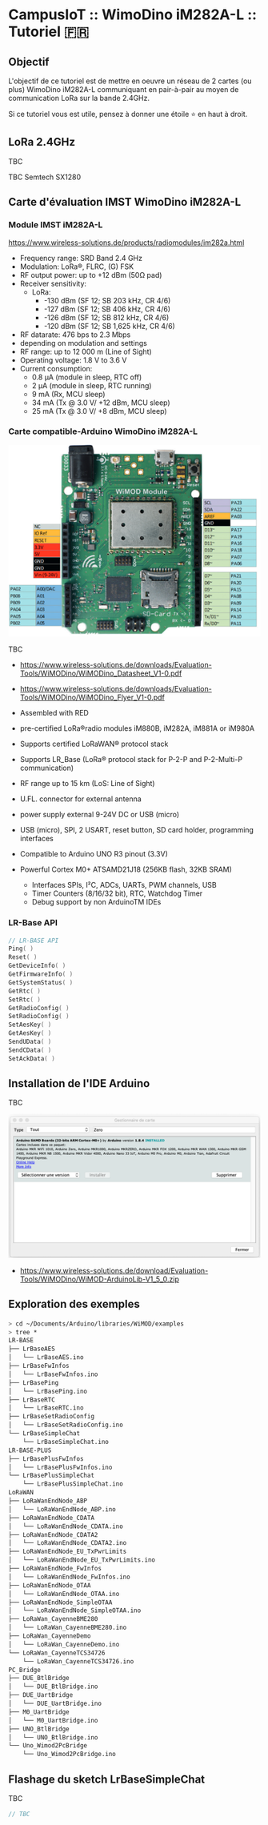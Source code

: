 # CampusIoT :: WimoDino iM282A-L :: Tutoriel :fr:

## Objectif
L'objectif de ce tutoriel est de mettre en oeuvre un réseau de 2 cartes (ou plus) WimoDino iM282A-L communiquant en pair-à-pair au moyen de communication LoRa sur la bande 2.4GHz.

Si ce tutoriel vous est utile, pensez à donner une étoile :star: en haut à droit.

## LoRa 2.4GHz
TBC

TBC Semtech SX1280

## Carte d'évaluation IMST WimoDino iM282A-L

### Module IMST iM282A-L

https://www.wireless-solutions.de/products/radiomodules/im282a.html

* Frequency range: 	SRD Band 2.4 GHz
* Modulation: 	LoRa®, FLRC, (G) FSK
* RF output power: 	up to +12 dBm (50Ω pad)
* Receiver sensitivity: 	
    * LoRa:
        * -130 dBm (SF 12;  SB 203 kHz, CR 4/6)
        * -127 dBm (SF 12;  SB 406 kHz, CR 4/6)
        * -126 dBm (SF 12;  SB 812 kHz, CR 4/6)
        * -120 dBm (SF 12;  SB 1,625 kHz, CR 4/6)
* RF datarate: 	476 bps to 2.3  Mbps
* depending on modulation and settings
* RF range: 	up to 12 000 m (Line of Sight)
* Operating voltage: 	1.8 V to 3.6 V
* Current consumption: 	
    * 0.8 µA (module in sleep, RTC off)
    * 2 μA (module in sleep, RTC running)
    * 9 mA (Rx, MCU sleep)
    * 34 mA (Tx @ 3.0 V/ +12 dBm, MCU sleep)
    * 25 mA (Tx @ 3.0 V/ +8 dBm, MCU sleep)

### Carte compatible-Arduino WimoDino iM282A-L

![WimoDino](images/wimodino_pinout.png)


TBC
* https://www.wireless-solutions.de/downloads/Evaluation-Tools/WiMODino/WiMODino_Datasheet_V1-0.pdf
* https://www.wireless-solutions.de/downloads/Evaluation-Tools/WiMODino/WiMODino_Flyer_V1-0.pdf


* Assembled with RED
* pre-certified LoRa®radio modules iM880B, iM282A, iM881A or iM980A
* Supports certified LoRaWAN® protocol stack
* Supports LR_Base (LoRa® protocol stack for P-2-P and P-2-Multi-P communication)
* RF range up to 15 km (LoS: Line of Sight)
* U.FL. connector for external antenna
* power supply external 9-24V DC or USB (micro)
* USB (micro), SPI, 2 USART, reset button, SD card holder, programming interfaces
* Compatible to Arduino UNO R3  pinout  (3.3V)
* Powerful Cortex M0+  ATSAMD21J18  (256KB flash, 32KB SRAM)
    * Interfaces SPIs, I²C, ADCs, UARTs, PWM channels, USB
    * Timer Counters (8/16/32 bit), RTC, Watchdog Timer
    * Debug support by non ArduinoTM IDEs


### LR-Base API

```c
// LR-BASE API 
Ping( )
Reset( )
GetDeviceInfo( )
GetFirmwareInfo( )
GetSystemStatus( )
GetRtc( )
SetRtc( )
GetRadioConfig( )
SetRadioConfig( )
SetAesKey( )
GetAesKey( )
SendUData( )
SendCData( )
SetAckData( )
```



## Installation de l'IDE Arduino
TBC

![IDE Gestionnaire de cartes](images/ide_gestionnaire_cartes.png)

* https://www.wireless-solutions.de/download/Evaluation-Tools/WiMODino/WiMOD-ArduinoLib-V1_5_0.zip


## Exploration des exemples

```bash
> cd ~/Documents/Arduino/libraries/WiMOD/examples
> tree *
LR-BASE
├── LrBaseAES
│   └── LrBaseAES.ino
├── LrBaseFwInfos
│   └── LrBaseFwInfos.ino
├── LrBasePing
│   └── LrBasePing.ino
├── LrBaseRTC
│   └── LrBaseRTC.ino
├── LrBaseSetRadioConfig
│   └── LrBaseSetRadioConfig.ino
└── LrBaseSimpleChat
    └── LrBaseSimpleChat.ino
LR-BASE-PLUS
├── LrBasePlusFwInfos
│   └── LrBasePlusFwInfos.ino
└── LrBasePlusSimpleChat
    └── LrBasePlusSimpleChat.ino
LoRaWAN
├── LoRaWanEndNode_ABP
│   └── LoRaWanEndNode_ABP.ino
├── LoRaWanEndNode_CDATA
│   └── LoRaWanEndNode_CDATA.ino
├── LoRaWanEndNode_CDATA2
│   └── LoRaWanEndNode_CDATA2.ino
├── LoRaWanEndNode_EU_TxPwrLimits
│   └── LoRaWanEndNode_EU_TxPwrLimits.ino
├── LoRaWanEndNode_FwInfos
│   └── LoRaWanEndNode_FwInfos.ino
├── LoRaWanEndNode_OTAA
│   └── LoRaWanEndNode_OTAA.ino
├── LoRaWanEndNode_SimpleOTAA
│   └── LoRaWanEndNode_SimpleOTAA.ino
├── LoRaWan_CayenneBME280
│   └── LoRaWan_CayenneBME280.ino
├── LoRaWan_CayenneDemo
│   └── LoRaWan_CayenneDemo.ino
└── LoRaWan_CayenneTCS34726
    └── LoRaWan_CayenneTCS34726.ino
PC_Bridge
├── DUE_BtlBridge
│   └── DUE_BtlBridge.ino
├── DUE_UartBridge
│   └── DUE_UartBridge.ino
├── M0_UartBridge
│   └── M0_UartBridge.ino
├── UNO_BtlBridge
│   └── UNO_BtlBridge.ino
└── Uno_Wimod2PcBridge
    └── Uno_Wimod2PcBridge.ino
```


## Flashage du sketch LrBaseSimpleChat
TBC

```c
// TBC
```



